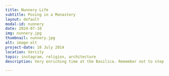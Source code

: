 ```yaml
---
title: Nunnery Life
subtitle: Posing in a Monastery
layout: default
modal-id: nunnery
date: 2024-07-18
img: nunnery.jpg
thumbnail: nunnery.jpg
alt: image-alt
project-date: 18 July 2014
location: Vercity
topic: instagram, religion, architecture
description: Very enriching time at the Basilica. Remember not to step on the fruits outside as they smell like s***! 

---
```

